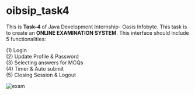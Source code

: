 # oibsip_task4

This is <b>Task-4 </b> of Java Development Internship- Oasis Infobyte. This task is to create an <b>ONLINE EXAMINATION SYSTEM</b>. This interface should include 5 functionalities:

(1) Login <br>
(2) Update Profile & Password <br>
(3) Selecting answers for MCQs<br>
(4) Timer & Auto submit<br>
(5) Closing Session & Logout<br>

![exam](https://github.com/Bhuvan983/oibsip_task4/assets/94850851/0f485e66-c520-4ad6-8e3e-4e3baddcafb0)
